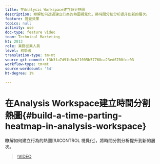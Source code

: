 ```yaml
---
title: 在Analysis Workspace建立時分熱圖
description: 瞭解如何透過建立行為的熱圖視覺化，將時間分割分析提升到新的層次。
feature: 視覺效果
topics: null
activity: use
doc-type: feature video
team: Technical Marketing
kt: 2813
role: 業務從業人員
level: 初學者
translation-type: tm+mt
source-git-commit: f3b3fa7d91b0cb21005b57768ca23ed6700fcc03
workflow-type: tm+mt
source-wordcount: '54'
ht-degree: 1%

---
```



# 在Analysis Workspace建立時間分割熱圖{#build-a-time-parting-heatmap-in-analysis-workspace}

瞭解如何建立行為的熱圖[!UICONTROL 視覺化]，將時間分割分析提升到新的層次。

>[!VIDEO](https://video.tv.adobe.com/v/26991/?quality=12)
